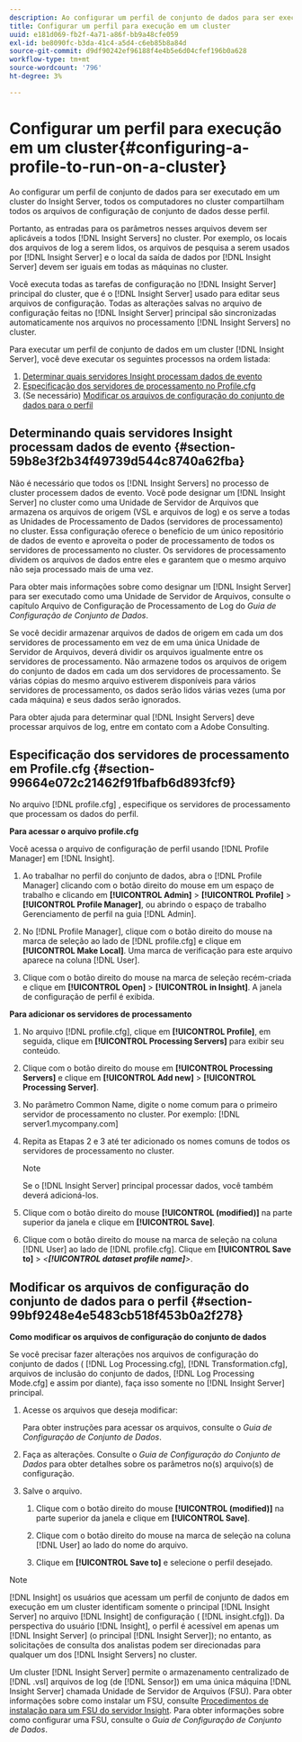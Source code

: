 ```yaml
---
description: Ao configurar um perfil de conjunto de dados para ser executado em um cluster do Insight Server, todos os computadores no cluster compartilham todos os arquivos de configuração de conjunto de dados desse perfil.
title: Configurar um perfil para execução em um cluster
uuid: e181d069-fb2f-4a71-a86f-bb9a48cfe059
exl-id: be8090fc-b3da-41c4-a5d4-c6eb85b8a84d
source-git-commit: d9df90242ef96188f4e4b5e6d04cfef196b0a628
workflow-type: tm+mt
source-wordcount: '796'
ht-degree: 3%

---
```


# Configurar um perfil para execução em um cluster{#configuring-a-profile-to-run-on-a-cluster}

Ao configurar um perfil de conjunto de dados para ser executado em um cluster do Insight Server, todos os computadores no cluster compartilham todos os arquivos de configuração de conjunto de dados desse perfil.

Portanto, as entradas para os parâmetros nesses arquivos devem ser aplicáveis a todos [!DNL Insight Servers] no cluster. Por exemplo, os locais dos arquivos de log a serem lidos, os arquivos de pesquisa a serem usados por [!DNL Insight Server] e o local da saída de dados por [!DNL Insight Server] devem ser iguais em todas as máquinas no cluster.

Você executa todas as tarefas de configuração no [!DNL Insight Server] principal do cluster, que é o [!DNL Insight Server] usado para editar seus arquivos de configuração. Todas as alterações salvas no arquivo de configuração feitas no [!DNL Insight Server] principal são sincronizadas automaticamente nos arquivos no processamento [!DNL Insight Servers] no cluster.

Para executar um perfil de conjunto de dados em um cluster [!DNL Insight Server], você deve executar os seguintes processos na ordem listada:

1. [Determinar quais servidores Insight processam dados de evento](../../../../../../home/c-inst-svr/c-install-ins-svr/c-ins-svr-clstrs/c-inst-ins-svr-clstr/c-inst-proc-clstr/c-config-prof-run-clstr.md#section-59b8e3f2b34f49739d544c8740a62fba)
1. [Especificação dos servidores de processamento no Profile.cfg](../../../../../../home/c-inst-svr/c-install-ins-svr/c-ins-svr-clstrs/c-inst-ins-svr-clstr/c-inst-proc-clstr/c-config-prof-run-clstr.md#section-99664e072c21462f91fbafb6d893fcf9)
1. (Se necessário) [Modificar os arquivos de configuração do conjunto de dados para o perfil](../../../../../../home/c-inst-svr/c-install-ins-svr/c-ins-svr-clstrs/c-inst-ins-svr-clstr/c-inst-proc-clstr/c-config-prof-run-clstr.md#section-99bf9248e4e5483cb518f453b0a2f278)

## Determinando quais servidores Insight processam dados de evento {#section-59b8e3f2b34f49739d544c8740a62fba}

Não é necessário que todos os [!DNL Insight Servers] no processo de cluster processem dados de evento. Você pode designar um [!DNL Insight Server] no cluster como uma Unidade de Servidor de Arquivos que armazena os arquivos de origem (VSL e arquivos de log) e os serve a todas as Unidades de Processamento de Dados (servidores de processamento) no cluster. Essa configuração oferece o benefício de um único repositório de dados de evento e aproveita o poder de processamento de todos os servidores de processamento no cluster. Os servidores de processamento dividem os arquivos de dados entre eles e garantem que o mesmo arquivo não seja processado mais de uma vez.

Para obter mais informações sobre como designar um [!DNL Insight Server] para ser executado como uma Unidade de Servidor de Arquivos, consulte o capítulo Arquivo de Configuração de Processamento de Log do *Guia de Configuração de Conjunto de Dados*.

Se você decidir armazenar arquivos de dados de origem em cada um dos servidores de processamento em vez de em uma única Unidade de Servidor de Arquivos, deverá dividir os arquivos igualmente entre os servidores de processamento. Não armazene todos os arquivos de origem do conjunto de dados em cada um dos servidores de processamento. Se várias cópias do mesmo arquivo estiverem disponíveis para vários servidores de processamento, os dados serão lidos várias vezes (uma por cada máquina) e seus dados serão ignorados.

Para obter ajuda para determinar qual [!DNL Insight Servers] deve processar arquivos de log, entre em contato com a Adobe Consulting.

## Especificação dos servidores de processamento em Profile.cfg {#section-99664e072c21462f91fbafb6d893fcf9}

No arquivo [!DNL profile.cfg] , especifique os servidores de processamento que processam os dados do perfil.

**Para acessar o arquivo profile.cfg**

Você acessa o arquivo de configuração de perfil usando [!DNL Profile Manager] em [!DNL Insight].

1. Ao trabalhar no perfil do conjunto de dados, abra o [!DNL Profile Manager] clicando com o botão direito do mouse em um espaço de trabalho e clicando em **[!UICONTROL Admin]** > **[!UICONTROL Profile]** > **[!UICONTROL Profile Manager]**, ou abrindo o espaço de trabalho Gerenciamento de perfil na guia [!DNL Admin].

1. No [!DNL Profile Manager], clique com o botão direito do mouse na marca de seleção ao lado de [!DNL profile.cfg] e clique em **[!UICONTROL Make Local]**. Uma marca de verificação para este arquivo aparece na coluna [!DNL User].

1. Clique com o botão direito do mouse na marca de seleção recém-criada e clique em **[!UICONTROL Open]** > **[!UICONTROL in Insight]**. A janela de configuração de perfil é exibida.

**Para adicionar os servidores de processamento**

1. No arquivo [!DNL profile.cfg], clique em **[!UICONTROL Profile]**, em seguida, clique em **[!UICONTROL Processing Servers]** para exibir seu conteúdo.

1. Clique com o botão direito do mouse em **[!UICONTROL Processing Servers]** e clique em **[!UICONTROL Add new]** > **[!UICONTROL Processing Server]**.

1. No parâmetro Common Name, digite o nome comum para o primeiro servidor de processamento no cluster. Por exemplo: [!DNL server1.mycompany.com]
1. Repita as Etapas 2 e 3 até ter adicionado os nomes comuns de todos os servidores de processamento no cluster.

   >[!NOTE]
   >
   >Se o [!DNL Insight Server] principal processar dados, você também deverá adicioná-los.

1. Clique com o botão direito do mouse **[!UICONTROL (modified)]** na parte superior da janela e clique em **[!UICONTROL Save]**.

1. Clique com o botão direito do mouse na marca de seleção na coluna [!DNL User] ao lado de [!DNL profile.cfg]. Clique em **[!UICONTROL Save to]** > *&lt;**[!UICONTROL dataset profile name]**>*.

## Modificar os arquivos de configuração do conjunto de dados para o perfil {#section-99bf9248e4e5483cb518f453b0a2f278}

**Como modificar os arquivos de configuração do conjunto de dados**

Se você precisar fazer alterações nos arquivos de configuração do conjunto de dados ( [!DNL Log Processing.cfg], [!DNL Transformation.cfg], arquivos de inclusão do conjunto de dados, [!DNL Log Processing Mode.cfg] e assim por diante), faça isso somente no [!DNL Insight Server] principal.

1. Acesse os arquivos que deseja modificar:

   Para obter instruções para acessar os arquivos, consulte o *Guia de Configuração de Conjunto de Dados*.
1. Faça as alterações. Consulte o *Guia de Configuração do Conjunto de Dados* para obter detalhes sobre os parâmetros no(s) arquivo(s) de configuração.
1. Salve o arquivo.

   1. Clique com o botão direito do mouse **[!UICONTROL (modified)]** na parte superior da janela e clique em **[!UICONTROL Save]**.

   1. Clique com o botão direito do mouse na marca de seleção na coluna [!DNL User] ao lado do nome do arquivo.
   1. Clique em **[!UICONTROL Save to]** e selecione o perfil desejado.

>[!NOTE]
>
>[!DNL Insight] os usuários que acessam um perfil de conjunto de dados em execução em um cluster identificam somente o principal  [!DNL Insight Server] no arquivo  [!DNL Insight] de configuração (  [!DNL insight.cfg]). Da perspectiva do usuário [!DNL Insight], o perfil é acessível em apenas um [!DNL Insight Server] (o principal [!DNL Insight Server]); no entanto, as solicitações de consulta dos analistas podem ser direcionadas para qualquer um dos [!DNL Insight Servers] no cluster.

Um cluster [!DNL Insight Server] permite o armazenamento centralizado de [!DNL .vsl] arquivos de log (de [!DNL Sensor]) em uma única máquina [!DNL Insight Server] chamada Unidade de Servidor de Arquivos (FSU). Para obter informações sobre como instalar um FSU, consulte [Procedimentos de instalação para um FSU do servidor Insight](../../../../../../home/c-inst-svr/c-install-ins-svr/t-inst-proc-fsu.md#task-e4a4a791b6694119ba45b36f3e573016). Para obter informações sobre como configurar uma FSU, consulte o *Guia de Configuração de Conjunto de Dados*.
